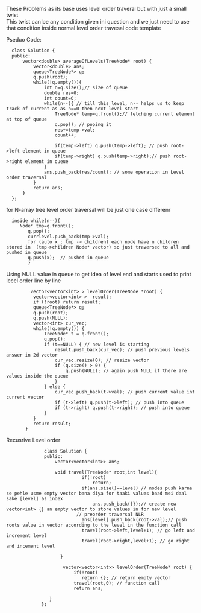 These Problems as its base uses level order traveral but with just a small twist   
This twist can be any condition given ini question and we just need to use that condition 
inside normal level order travesal code template   


Pseduo Code:


      class Solution {
      public:
          vector<double> averageOfLevels(TreeNode* root) {
              vector<double> ans;
              queue<TreeNode*> q;
              q.push(root);
              while(!q.empty()){
                  int n=q.size();// size of queue
                  double res=0;
                  int count=0;
                  while(n--){ // till this level, n-- helps us to keep track of current as as n==0 then next level start   
                      TreeNode* temp=q.front();// fetching current element at top of queue  
                      q.pop(); // poping it    
                      res+=temp->val;
                      count++;  
      
                      if(temp->left) q.push(temp->left); // push root->left element in queue  
                      if(temp->right) q.push(temp->right);// push root->right element in queue    
                  }
                  ans.push_back(res/count); // some operation in Level order traversal  
              }
              return ans;
          }
      };

 for N-array tree level order traversal will be just one case differenr    

      inside while(n--){
         Node* tmp=q.front();
            q.pop();
            currlevel.push_back(tmp->val);
            for (auto x : tmp -> children) each node have n children stored in  (tmp->children Node* vector) so just traversed to all and pushed in queue
            q.push(x);  // pushed in queue  
            }


Using NULL value in queue to get idea of level end and starts
 used to print lecel order line by line    

      
             vector<vector<int> > levelOrder(TreeNode *root) {
              vector<vector<int> >  result;
              if (!root) return result;
              queue<TreeNode*> q;
              q.push(root);
              q.push(NULL);
              vector<int> cur_vec;
              while(!q.empty()) {
                  TreeNode* t = q.front();
                  q.pop();
                  if (t==NULL) { // new level is starting
                      result.push_back(cur_vec); // push previous levels answer in 2d vector
                      cur_vec.resize(0); // resize vector
                      if (q.size() > 0) {
                          q.push(NULL); // again push NULL if there are values inside the queue 
                      }
                  } else {
                      cur_vec.push_back(t->val); // push current value int current vector
                      if (t->left) q.push(t->left); // push into queue
                      if (t->right) q.push(t->right); // push into queue  
                  }
              }
              return result;
           }
          
Recusrive Level order 
               
                  class Solution {
                  public:
                      vector<vector<int>> ans;
          
                      void travel(TreeNode* root,int level){
                                if(!root)
                                    return; 
                                if(ans.size()==level) // nodes push karne se pehle usme empty vector bana diya for taaki values baad mei daal sake [level] as index
                                    ans.push_back({});// create new vector<int> {} an empty vector to store values in for new level 
                              // preorder traversal NLR
                                ans[level].push_back(root->val);// push roots value in vector according to the level in the function call
                                travel(root->left,level+1); // go left and increment level
                                travel(root->right,level+1); // go right and incement level
                            
                        }
     
                         vector<vector<int>> levelOrder(TreeNode* root) {
                             if(!root)
                                return {}; // return empty vector
                             travel(root,0); // function call 
                             return ans;  
         
                    }
                 };
